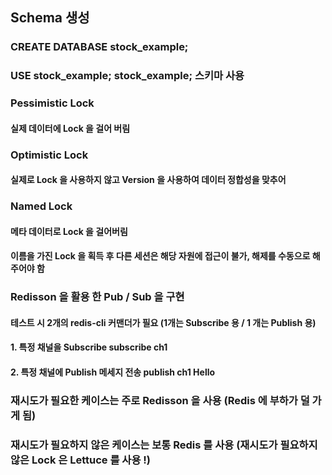 ## Schema 생성
### CREATE DATABASE stock_example;
### USE stock_example; stock_example; 스키마 사용

### Pessimistic Lock
#### 실제 데이터에 Lock 을 걸어 버림

### Optimistic Lock
#### 실제로 Lock 을 사용하지 않고 Version 을 사용하여 데이터 정합성을 맞추어

### Named Lock
#### 메타 데이터로 Lock 을 걸어버림 
#### 이름을 가진 Lock 을 획득 후 다른 세션은 해당 자원에 접근이 불가, 해제를 수동으로 해주어야 함

### Redisson 을 활용 한 Pub / Sub 을 구현
#### 테스트 시 2개의 redis-cli 커맨더가 필요 (1개는 Subscribe 용 / 1 개는 Publish 용)

#### 1. 특정 채널을 Subscribe subscribe ch1
#### 2. 특정 채널에 Publish 메세지 전송 publish ch1 Hello

### 재시도가 필요한 케이스는 주로 Redisson 을 사용 (Redis 에 부하가 덜 가게 됨)
### 재시도가 필요하지 않은 케이스는 보통 Redis 를 사용 (재시도가 필요하지 않은 Lock 은 Lettuce 를 사용 !)
